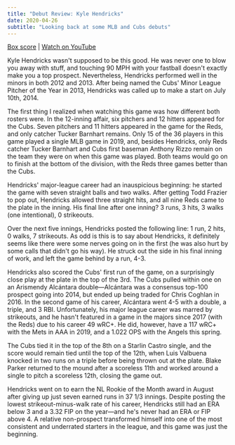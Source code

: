 ```yaml
---
title: "Debut Review: Kyle Hendricks"
date: 2020-04-26
subtitle: "Looking back at some MLB and Cubs debuts"
---
```


[Box score](https://www.baseball-reference.com/boxes/CIN/CIN201407100.shtml) | [Watch on YouTube](https://www.youtube.com/watch?v=q9B19BtVHxM)

Kyle Hendricks wasn't supposed to be this good. He was never one to blow you away with stuff, and touching 90 MPH with your fastball doesn't exactly make you a top prospect. Nevertheless, Hendricks performed well in the minors in both 2012 and 2013. After being named the Cubs' Minor League Pitcher of the Year in 2013, Hendricks was called up to make a start on July 10th, 2014.

The first thing I realized when watching this game was how different both rosters were. In the 12-inning affair, six pitchers and 12 hitters appeared for the Cubs. Seven pitchers and 11 hitters appeared in the game for the Reds, and only catcher Tucker Barnhart remains. Only 15 of the 36 players in this game played a single MLB game in 2019, and, besides Hendricks, only Reds catcher Tucker Barnhart and Cubs first baseman Anthony Rizzo remain on the team they were on when this game was played. Both teams would go on to finish at the bottom of the division, with the Reds three games better than the Cubs.

Hendricks' major-league career had an inauspicious beginning: he started the game with seven straight balls and two walks. After getting Todd Frazier to pop out, Hendricks allowed three straight hits, and all nine Reds came to the plate in the inning. His final line after one inning? 3 runs, 3 hits, 3 walks (one intentional), 0 strikeouts.

Over the next five innings, Hendricks posted the following line: 1 run, 2 hits, 0 walks, 7 strikeouts. As odd is this is to say about Hendricks, it definitely seems like there were some nerves going on in the first (he was also hurt by some calls that didn't go his way). He struck out the side in his final inning of work, and left the game behind by a run, 4-3.

Hendricks also scored the Cubs' first run of the game, on a surprisingly close play at the plate in the top of the 3rd. The Cubs pulled within one on an Arismendy Alcántara double—Alcántara was a consensus top-100 prospect going into 2014, but ended up being traded for Chris Coghlan in 2016. In the second game of his career, Alcántara went 4-5 with a double, a triple, and 3 RBI. Unfortunately, his major league career was marred by strikeouts, and he hasn't featured in a game in the majors since 2017 (with the Reds) due to his career 49 wRC+. He did, however, have a 117 wRC+ with the Mets in AAA in 2019, and a 1.022 OPS with the Angels this spring.

The Cubs tied it in the top of the 8th on a Starlin Castro single, and the score would remain tied until the top of the 12th, when Luis Valbuena knocked in two runs on a triple before being thrown out at the plate. Blake Parker returned to the mound after a scoreless 11th and worked around a single to pitch a scoreless 12th, closing the game out.

Hendricks went on to earn the NL Rookie of the Month award in August after giving up just seven earned runs in 37 1/3 innings. Despite posting the lowest strikeout-minus-walk rate of his career, Hendricks still had an ERA below 3 and a 3.32 FIP on the year—and he's never had an ERA or FIP above 4. A relative non-prospect transformed himself into one of the most consistent and underrated starters in the league, and this game was just the beginning.
